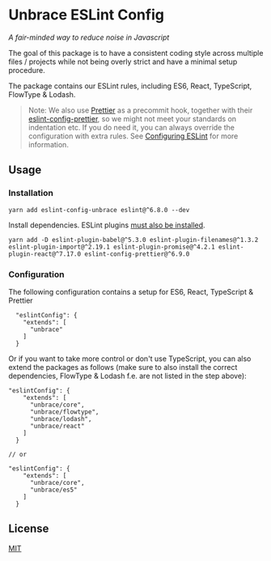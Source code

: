 # Unbrace ESLint Config

_A fair-minded way to reduce noise in Javascript_

The goal of this package is to have a consistent coding style across multiple files / projects while not being overly strict and have a minimal setup procedure.

The package contains our ESLint rules, including ES6, React, TypeScript, FlowType & Lodash.

> Note: We also use [Prettier](https://github.com/prettier/prettier) as a precommit hook, together with their [eslint-config-prettier](https://github.com/prettier/eslint-config-prettier), so we might not meet your standards on indentation etc. If you do need it, you can always override the configuration with extra rules. See [Configuring ESLint](https://eslint.org/docs/user-guide/configuring) for more information.

## Usage

### Installation

```
yarn add eslint-config-unbrace eslint@^6.8.0 --dev
```

Install dependencies. ESLint plugins [must also be installed](https://github.com/eslint/rfcs/pull/5).

```
yarn add -D eslint-plugin-babel@^5.3.0 eslint-plugin-filenames@^1.3.2 eslint-plugin-import@^2.19.1 eslint-plugin-promise@^4.2.1 eslint-plugin-react@^7.17.0 eslint-config-prettier@^6.9.0
```

### Configuration

The following configuration contains a setup for ES6, React, TypeScript & Prettier

```
  "eslintConfig": {
    "extends": [
      "unbrace"
    ]
  }
```

Or if you want to take more control or don't use TypeScript, you can also extend the packages as follows (make sure to also install the correct dependencies, FlowType & Lodash f.e. are not listed in the step above):

```
"eslintConfig": {
    "extends": [
      "unbrace/core",
      "unbrace/flowtype",
      "unbrace/lodash",
      "unbrace/react"
    ]
  }

// or

"eslintConfig": {
    "extends": [
      "unbrace/core",
      "unbrace/es5"
    ]
  }
```

## License

[MIT](LICENSE)
